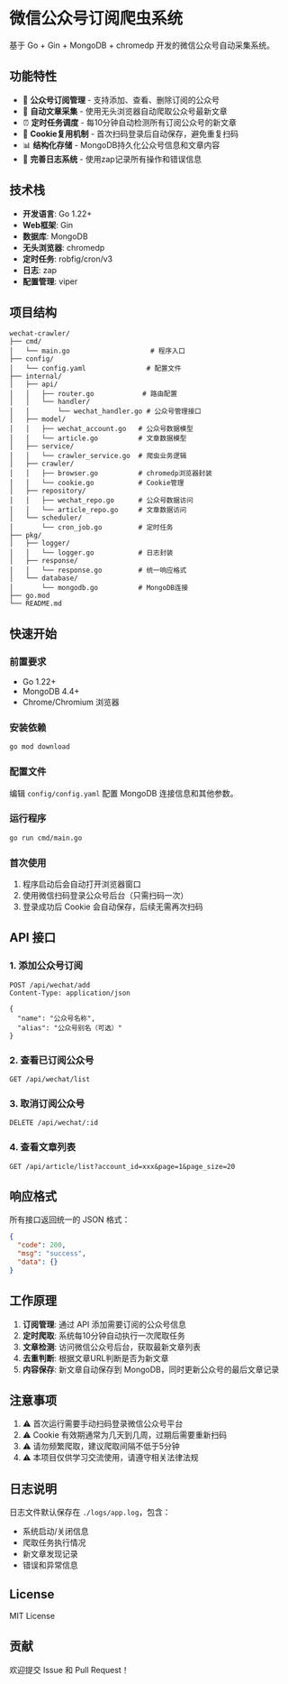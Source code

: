 # 微信公众号订阅爬虫系统

基于 Go + Gin + MongoDB + chromedp 开发的微信公众号自动采集系统。

## 功能特性

- 🔖 **公众号订阅管理** - 支持添加、查看、删除订阅的公众号
- 🤖 **自动文章采集** - 使用无头浏览器自动爬取公众号最新文章
- ⏰ **定时任务调度** - 每10分钟自动检测所有订阅公众号的新文章
- 🍪 **Cookie复用机制** - 首次扫码登录后自动保存，避免重复扫码
- 📊 **结构化存储** - MongoDB持久化公众号信息和文章内容
- 📝 **完善日志系统** - 使用zap记录所有操作和错误信息

## 技术栈

- **开发语言**: Go 1.22+
- **Web框架**: Gin
- **数据库**: MongoDB
- **无头浏览器**: chromedp
- **定时任务**: robfig/cron/v3
- **日志**: zap
- **配置管理**: viper

## 项目结构

```
wechat-crawler/
├── cmd/
│   └── main.go                    # 程序入口
├── config/
│   └── config.yaml               # 配置文件
├── internal/
│   ├── api/
│   │   ├── router.go            # 路由配置
│   │   └── handler/
│   │       └── wechat_handler.go # 公众号管理接口
│   ├── model/
│   │   ├── wechat_account.go   # 公众号数据模型
│   │   └── article.go          # 文章数据模型
│   ├── service/
│   │   └── crawler_service.go  # 爬虫业务逻辑
│   ├── crawler/
│   │   ├── browser.go          # chromedp浏览器封装
│   │   └── cookie.go           # Cookie管理
│   ├── repository/
│   │   ├── wechat_repo.go      # 公众号数据访问
│   │   └── article_repo.go     # 文章数据访问
│   └── scheduler/
│       └── cron_job.go         # 定时任务
├── pkg/
│   ├── logger/
│   │   └── logger.go           # 日志封装
│   ├── response/
│   │   └── response.go         # 统一响应格式
│   └── database/
│       └── mongodb.go          # MongoDB连接
├── go.mod
└── README.md
```

## 快速开始

### 前置要求

- Go 1.22+
- MongoDB 4.4+
- Chrome/Chromium 浏览器

### 安装依赖

```bash
go mod download
```

### 配置文件

编辑 `config/config.yaml` 配置 MongoDB 连接信息和其他参数。

### 运行程序

```bash
go run cmd/main.go
```

### 首次使用

1. 程序启动后会自动打开浏览器窗口
2. 使用微信扫码登录公众号后台（只需扫码一次）
3. 登录成功后 Cookie 会自动保存，后续无需再次扫码

## API 接口

### 1. 添加公众号订阅

```http
POST /api/wechat/add
Content-Type: application/json

{
  "name": "公众号名称",
  "alias": "公众号别名（可选）"
}
```

### 2. 查看已订阅公众号

```http
GET /api/wechat/list
```

### 3. 取消订阅公众号

```http
DELETE /api/wechat/:id
```

### 4. 查看文章列表

```http
GET /api/article/list?account_id=xxx&page=1&page_size=20
```

## 响应格式

所有接口返回统一的 JSON 格式：

```json
{
  "code": 200,
  "msg": "success",
  "data": {}
}
```

## 工作原理

1. **订阅管理**: 通过 API 添加需要订阅的公众号信息
2. **定时爬取**: 系统每10分钟自动执行一次爬取任务
3. **文章检测**: 访问微信公众号后台，获取最新文章列表
4. **去重判断**: 根据文章URL判断是否为新文章
5. **内容保存**: 新文章自动保存到 MongoDB，同时更新公众号的最后文章记录

## 注意事项

1. ⚠️ 首次运行需要手动扫码登录微信公众号平台
2. ⚠️ Cookie 有效期通常为几天到几周，过期后需要重新扫码
3. ⚠️ 请勿频繁爬取，建议爬取间隔不低于5分钟
4. ⚠️ 本项目仅供学习交流使用，请遵守相关法律法规

## 日志说明

日志文件默认保存在 `./logs/app.log`，包含：

- 系统启动/关闭信息
- 爬取任务执行情况
- 新文章发现记录
- 错误和异常信息

## License

MIT License

## 贡献

欢迎提交 Issue 和 Pull Request！

